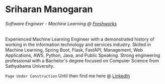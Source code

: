 
# Sriharan Manogaran
 
###### Software Engineer - Machine Learning @ [Freshworks](www.freshworks.com/)

Experienced Machine Learning Engineer with a demonstrated history of working in the information technology and services industry. Skilled in Machine Learning, Spring Boot, Flask, FastAPI, Management, Web Applications, AWS, Python, Java, and Public Speaking. Strong engineering professional with a Bachelor's degree focused on Computer Science from Sathyabama University. 


```Page Under Construction``` Until then find me here @ [LinkedIn](https://www.linkedin.com/in/sriharan16/)
